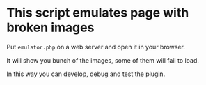 # This script emulates page with broken images

Put `emulator.php` on a web server and open it in your browser.

It will show you bunch of the images, some of them will fail to load.

In this way you can develop, debug and test the plugin.